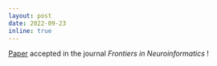 ```yaml
---
layout: post
date: 2022-09-23 
inline: true
---
```


<a href="http://127.0.0.1:4000/projects/DA/">Paper</a> accepted in the journal <i> Frontiers in Neuroinformatics </i>!
    